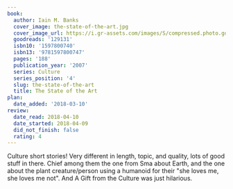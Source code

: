 ```yaml
---
book:
  author: Iain M. Banks
  cover_image: the-state-of-the-art.jpg
  cover_image_url: https://i.gr-assets.com/images/S/compressed.photo.goodreads.com/books/1388240598l/129131.jpg
  goodreads: '129131'
  isbn10: '1597800740'
  isbn13: '9781597800747'
  pages: '188'
  publication_year: '2007'
  series: Culture
  series_position: '4'
  slug: the-state-of-the-art
  title: The State of the Art
plan:
  date_added: '2018-03-10'
review:
  date_read: 2018-04-10
  date_started: 2018-04-09
  did_not_finish: false
  rating: 4
---
```


Culture short stories! Very different in length, topic, and quality, lots of good stuff in there. Chief among them the one from Sma about Earth, and the one about the plant creature/person using a humanoid for their "she loves me, she loves me not". And A Gift from the Culture was just hilarious.

